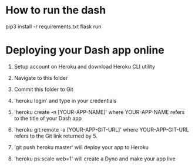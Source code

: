 # How to run the dash
pip3 install -r requirements.txt
flask run


# Deploying your Dash app online

1. Setup account on Heroku and download Heroku CLI utility
2. Navigate to this folder
3. Commit this folder to Git

4. 'heroku login' and type in your credentials
5. 'heroku create -n [YOUR-APP-NAME]' where YOUR-APP-NAME refers to the title of your Dash app
6. 'heroku git:remote -a [YOUR-APP-GIT-URL]' where YOUR-APP-GIT-URL refers to the Git link returned by 5.
7. 'git push heroku master' will deploy your app to Heroku
8. 'heroku ps:scale web=1' will create a Dyno and make your app live
